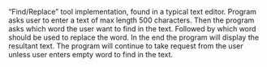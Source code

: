“Find/Replace” tool implementation, found in a typical text editor. Program asks
user to enter a text of max length 500 characters. Then the program asks which word the user want to
find in the text. Followed by which word should be used to replace the word. In the end the program will
display the resultant text. The program will continue to take request from the user unless user enters
empty word to find in the text.
